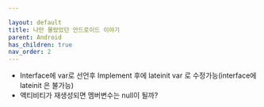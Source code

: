 ```yaml
---

layout: default
title: 나만 몰랐었던 안드로이드 이야기
parent: Android
has_children: true
nav_order: 2
---
```


- Interface에 var로 선언후 Implement 후에 lateinit var 로 수정가능(interface에 lateinit 은 불가능)
- 액티비티가 재생성되면 멤버변수는 null이 될까?

